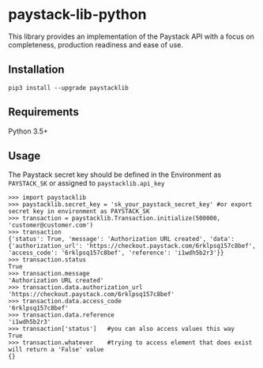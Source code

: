 # paystack-lib-python
This library provides an implementation of the Paystack API with a focus on completeness, production readiness and ease of use.

## Installation
```
pip3 install --upgrade paystacklib
```

## Requirements
Python 3.5+

## Usage
The Paystack secret key should be defined in the Environment as `PAYSTACK_SK` or assigned to `paystacklib.api_key`

```
>>> import paystacklib
>>> paystacklib.secret_key = 'sk_your_paystack_secret_key' #or export secret key in environment as PAYSTACK_SK
>>> transaction = paystacklib.Transaction.initialize(500000, 'customer@customer.com')
>>> transaction
{'status': True, 'message': 'Authorization URL created', 'data': {'authorization_url': 'https://checkout.paystack.com/6rklpsq157c8bef', 'access_code': '6rklpsq157c8bef', 'reference': 'i1wdh5b2r3'}}
>>> transaction.status
True
>>> transaction.message
'Authorization URL created'
>>> transaction.data.authorization_url
'https://checkout.paystack.com/6rklpsq157c8bef'
>>> transaction.data.access_code
'6rklpsq157c8bef'
>>> transaction.data.reference
'i1wdh5b2r3'
>>> transaction['status']   #you can also access values this way
True
>>> transaction.whatever    #trying to access element that does exist will return a 'False' value
{}
```

